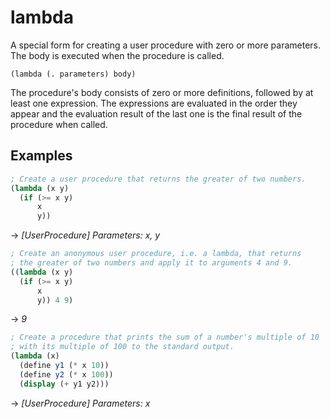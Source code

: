 # lambda
A special form for creating a user procedure with zero or more parameters. The body is executed when the procedure is called.
```
(lambda (. parameters) body)
```

The procedure's body consists of zero or more definitions, followed by at least one expression.
The expressions are evaluated in the order they appear and the evaluation result of the last one
is the final result of the procedure when called.

## Examples
```scheme
; Create a user procedure that returns the greater of two numbers.
(lambda (x y)
  (if (>= x y)
      x
      y))
```
-> *[UserProcedure] Parameters: x, y*

```scheme
; Create an anonymous user procedure, i.e. a lambda, that returns
; the greater of two numbers and apply it to arguments 4 and 9.
((lambda (x y)
  (if (>= x y)
      x
      y)) 4 9)
```
-> *9*

```scheme
; Create a procedure that prints the sum of a number's multiple of 10
; with its multiple of 100 to the standard output.
(lambda (x)
  (define y1 (* x 10))
  (define y2 (* x 100))
  (display (+ y1 y2)))
```
-> *[UserProcedure] Parameters: x*
